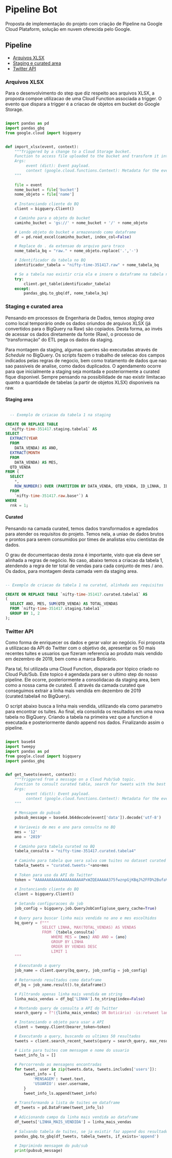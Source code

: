 # Pipeline Bot
Proposta de implementação do projeto com criação de Pipeline na Google Cloud Plataform, solução em nuvem oferecida pelo Google.

## Pipeline

<!-- TOC start -->
- [Arquivos XLSX](#arquivos-xlsx)
- [Staging e curated area](#staging-e-curated-area)
- [Twitter API](#twitter-api)
<!-- TOC end -->

### Arquivos XLSX

Para o desenvolvimento do step que diz respeito aos arquivos XLSX, a proposta compoe utilizacao de uma Cloud Function associada a trigger. O evento que dispara a trigger é a criacao de objetos em bucket do Google Storage. 

~~~python

import pandas as pd
import pandas_gbq
from google.cloud import bigquery


def import_xlsx(event, context):
    """Triggered by a change to a Cloud Storage bucket. 
    Function to access file uploaded to the bucket and transform it into a table in Bq.
    Args:
         event (dict): Event payload.
         context (google.cloud.functions.Context): Metadata for the event.
    """
    
    file = event
    nome_bucket = file['bucket']
    nome_objeto = file['name']
     
    # Instanciando cliente do BQ
    client = bigquery.Client()

    # Caminho para o objeto do bucket
    caminho_bucket = 'gs://' + nome_bucket + '/' + nome_objeto

    # Lendo objeto do bucket e armazenando como dataframe
    df = pd.read_excel(caminho_bucket, index_col=False)

    # Replace do . da extensao do arquivo para traco
    nome_tabela_bq = "raw." + nome_objeto.replace('.','-')

    # Identificador da tabela no BQ
    identificador_tabela = "nifty-time-351417.raw" + nome_tabela_bq

    # Se a tabela nao existir cria ela e insere o dataframe na tabela nova
    try:
        client.get_table(identificador_tabela)
    except:
        pandas_gbq.to_gbq(df, nome_tabela_bq)

~~~

### Staging e curated area

Pensando em processos de Engenharia de Dados, temos *staging area* como local temporário onde os dados oriundos de arquivos XLSX (já convertidos para o BigQuery na Raw) são copiados. Desta forma, ao invés de acessar os dados diretamente da fonte (Raw), o processo de “transformação” do ETL pega os dados da staging.

Para montagem da staging, algumas queries são executadas através de *Schedule* no BigQuery. Os scripts fazem o trabalho de selecao dos campos indicados pelas regras de negocio, bem como tratamento de dados que nao sao passiveis de analise, como dados duplicados. O agendamento ocorre para que inicialmente a staging seja montada e posteriormente a curated fique disponivel. Sempre pensando na possibilidade de nao existir limitacao quanto a quantidade de tabelas (a partir de objetos XLSX) disponiveis na raw.


#### Staging area

~~~sql

  -- Exemplo de criacao da tabela 1 na staging

CREATE OR REPLACE TABLE
  `nifty-time-351417.staging.tabela1` AS
SELECT
  EXTRACT(YEAR
  FROM
    DATA_VENDA) AS ANO,
  EXTRACT(MONTH
  FROM
    DATA_VENDA) AS MES,
  QTD_VENDA
FROM (
  SELECT
    *,
    ROW_NUMBER() OVER (PARTITION BY DATA_VENDA, QTD_VENDA, ID_LINHA, ID_MARCA) AS rnk
  FROM
    `nifty-time-351417.raw.base*`) A
WHERE
  rnk = 1;

~~~

#### Curated

Pensando na camada curated, temos dados transformados e agredados para atender os requisitos do projeto. Temos nela, a uniao de dados brutos e prontos para serem consumidos por times de analistas e/ou cientistas de dados.

O grau de documentacao desta zona é importante, visto que ela deve ser alinhada a regras de negócio. No caso, abaixo temos a criacao da tabela 1, atendendo a regra de ter total de vendas para cada conjunto de mes / ano. Os dados, para montagem desta camada vem da staging area.

~~~sql

-- Exemplo de criacao da tabela 1 na curated, alinhada aos requisitos

CREATE OR REPLACE TABLE `nifty-time-351417.curated.tabela1` AS 
(
  SELECT ANO, MES, SUM(QTD_VENDA) AS TOTAL_VENDAS
  FROM `nifty-time-351417.staging.tabela1`
  GROUP BY 1, 2
);

~~~


### Twitter API

Como forma de enriquecer os dados e gerar valor ao negócio. Foi proposta a utilizacao da API do Twitter com o objetivo de, apresentar os 50 mais recentes tuites e usuarios que fizeram referencia ao produto mais vendido em dezembro de 2019, bem como a marca Boticário.

Para tal, foi utilizada uma Cloud Function, disparada por tópico criado no Cloud Pub/Sub. Este topico é agendada para ser o ultimo step do nosso pipeline. Ele ocorre, posteriormente a consolidacao da staging area, bem como a nossa cama de curated. É através da camada curated que conseguimos extrair a linha mais vendida em dezembro de 2019 (curated.tabela4 no BigQuery).

O script abaixo busca a linha mais vendida, utilizando ela como parametro para encontrar os tuítes. Ao final, ela consolida os resultados em uma nova tabela no BigQuery. Criando a tabela na primeira vez que a function é executada e posteriormente dando append nos dados. Finalizando assim o pipeline.


~~~python

import base64
import tweepy
import pandas as pd
from google.cloud import bigquery
import pandas_gbq


def get_tweets(event, context):
    """Triggered from a message on a Cloud Pub/Sub topic. 
    Function to consult curated table, search for tweets with the best selling line and save results in BQ.
    Args:
         event (dict): Event payload.
         context (google.cloud.functions.Context): Metadata for the event.
    """
    
    # Mensagem do pubsub
    pubsub_message = base64.b64decode(event['data']).decode('utf-8')
    
    # Variaveis de mes e ano para consulta no BQ
    mes = '12'
    ano = '2019'
    
    # Caminho para tabela curated no BQ
    tabela_consulta = "nifty-time-351417.curated.tabela4"
    
    # Caminho para tabela que sera salva com tuites no dataset curated
    tabela_tweets = "curated.tweets-"+ano+mes
    
    # Token para uso da API do Twitter
    token = "AAAAAAAAAAAAAAAAAAAAAPxWZQEAAAAA375fwznpGjKBqJ%2FFD%2BufaVbGBOo%3DQA3XWwzIAZOapm1ATAARWBRUemMVIQ4gO3hlZGw7msHZyKHFg6"
    
    # Instanciando cliente do BQ
    client = bigquery.Client()
    
    # Setando configuracoes do job
    job_config = bigquery.job.QueryJobConfig(use_query_cache=True)
    
    # Query para buscar linha mais vendida no ano e mes escolhidos
    bq_query = f"""
                SELECT LINHA, MAX(TOTAL_VENDAS) AS VENDAS
                FROM `{tabela_consulta}`
                    WHERE MES = {mes} AND ANO = {ano}
                    GROUP BY LINHA 
                    ORDER BY VENDAS DESC 
                    LIMIT 1
    """
    
    # Executando a query
    job_name = client.query(bq_query, job_config = job_config)
    
    # Retornando resultados como dataframe
    df_bq = job_name.result().to_dataframe()

    # Filtrando apenas linha mais vendida em string
    linha_mais_vendas = df_bq['LINHA'].to_string(index=False)

    # Montando query de consulta a API do Twitter
    search_query = f"({linha_mais_vendas} OR Boticário) -is:retweet lang:pt"

    # Instanciando o objeto para usar a API
    client = tweepy.Client(bearer_token=token)

    # Executando a query, buscando os ultimos 50 resultados
    tweets = client.search_recent_tweets(query = search_query, max_results = 50, user_fields = ["username"], expansions='author_id')

    # Lista para tuites com mensagem e nome do usuario
    tweet_info_ls = []
    
    # Percorrendo as mensagens encontradas
    for tweet, user in zip(tweets.data, tweets.includes['users']):
        tweet_info = {
            'MENSAGEM': tweet.text,
            'USUARIO': user.username,
        }
        tweet_info_ls.append(tweet_info)
        
    # Transformando a lista de tuites em dataframe
    df_tweets = pd.DataFrame(tweet_info_ls)
    
    # Adicionando campo da linha mais vendida ao dataframe
    df_tweets['LINHA_MAIS_VENDIDA'] = linha_mais_vendas
    
    # Salvando tabela de tuites, se ja existir faz append dos resultados
    pandas_gbq.to_gbq(df_tweets, tabela_tweets, if_exists='append')
    
    # Imprimindo mensagem do pub/sub
    print(pubsub_message)
~~~
        
